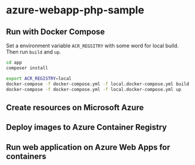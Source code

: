 # azure-webapp-php-sample

## Run with Docker Compose

Set a environment variable `ACR_REGSITRY` with some word for local build. Then run `build` and `up`.

```bash
cd app
composer install

export ACR_REGISTRY=local
docker-compose -f docker-compose.yml -f local.docker-compose.yml build
docker-compose -f docker-compose.yml -f local.docker-compose.yml up
```

## Create resources on Microsoft Azure


## Deploy images to Azure Container Registry


## Run web application on Azure Web Apps for containers
